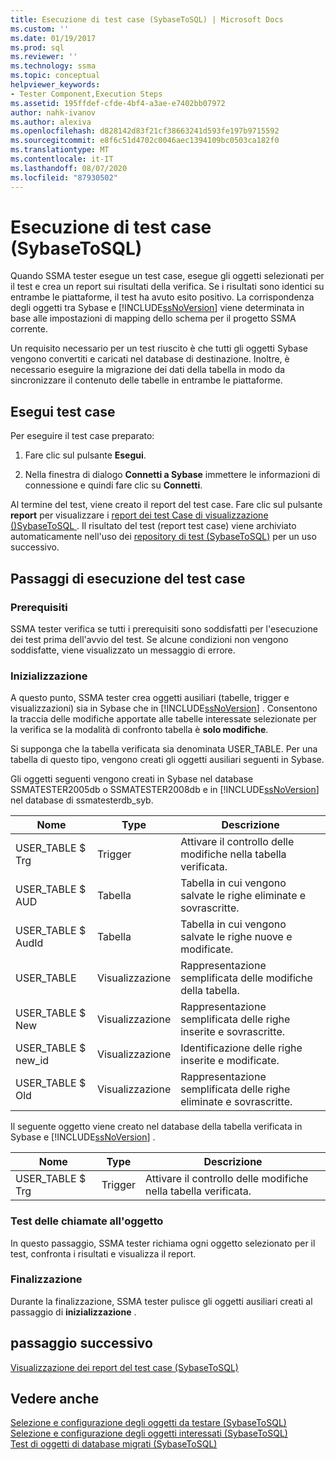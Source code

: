 ```yaml
---
title: Esecuzione di test case (SybaseToSQL) | Microsoft Docs
ms.custom: ''
ms.date: 01/19/2017
ms.prod: sql
ms.reviewer: ''
ms.technology: ssma
ms.topic: conceptual
helpviewer_keywords:
- Tester Component,Execution Steps
ms.assetid: 195ffdef-cfde-4bf4-a3ae-e7402bb07972
author: nahk-ivanov
ms.author: alexiva
ms.openlocfilehash: d828142d83f21cf38663241d593fe197b9715592
ms.sourcegitcommit: e8f6c51d4702c0046aec1394109bc0503ca182f0
ms.translationtype: MT
ms.contentlocale: it-IT
ms.lasthandoff: 08/07/2020
ms.locfileid: "87930502"
---
```

# <a name="running-test-cases-sybasetosql"></a>Esecuzione di test case (SybaseToSQL)
Quando SSMA tester esegue un test case, esegue gli oggetti selezionati per il test e crea un report sui risultati della verifica. Se i risultati sono identici su entrambe le piattaforme, il test ha avuto esito positivo. La corrispondenza degli oggetti tra Sybase e [!INCLUDE[ssNoVersion](../../includes/ssnoversion-md.md)] viene determinata in base alle impostazioni di mapping dello schema per il progetto SSMA corrente.  
  
Un requisito necessario per un test riuscito è che tutti gli oggetti Sybase vengono convertiti e caricati nel database di destinazione. Inoltre, è necessario eseguire la migrazione dei dati della tabella in modo da sincronizzare il contenuto delle tabelle in entrambe le piattaforme.  
  
## <a name="run-test-case"></a>Esegui test case  
Per eseguire il test case preparato:  
  
1.  Fare clic sul pulsante **Esegui**.  
  
2.  Nella finestra di dialogo **Connetti a Sybase** immettere le informazioni di connessione e quindi fare clic su **Connetti**.  
  
Al termine del test, viene creato il report del test case. Fare clic sul pulsante **report** per visualizzare i [report dei test Case di visualizzazione &#40;&#41;SybaseToSQL ](../../ssma/sybase/viewing-test-case-reports-sybasetosql.md). Il risultato del test (report test case) viene archiviato automaticamente nell'uso dei [repository di test &#40;SybaseToSQL&#41;](../../ssma/sybase/using-test-repositories-sybasetosql.md) per un uso successivo.  
  
## <a name="test-case-execution-steps"></a>Passaggi di esecuzione del test case  
  
### <a name="prerequisites"></a>Prerequisiti  
SSMA tester verifica se tutti i prerequisiti sono soddisfatti per l'esecuzione dei test prima dell'avvio del test. Se alcune condizioni non vengono soddisfatte, viene visualizzato un messaggio di errore.  
  
### <a name="initialization"></a>Inizializzazione  
A questo punto, SSMA tester crea oggetti ausiliari (tabelle, trigger e visualizzazioni) sia in Sybase che in [!INCLUDE[ssNoVersion](../../includes/ssnoversion-md.md)] . Consentono la traccia delle modifiche apportate alle tabelle interessate selezionate per la verifica se la modalità di confronto tabella è **solo modifiche**.  
  
Si supponga che la tabella verificata sia denominata USER_TABLE. Per una tabella di questo tipo, vengono creati gli oggetti ausiliari seguenti in Sybase.  
  
Gli oggetti seguenti vengono creati in Sybase nel database SSMATESTER2005db o SSMATESTER2008db e in [!INCLUDE[ssNoVersion](../../includes/ssnoversion-md.md)] nel database di ssmatesterdb_syb.  
  
|Nome|Type|Descrizione|  
|--------|--------|---------------|  
|USER_TABLE $ Trg|Trigger|Attivare il controllo delle modifiche nella tabella verificata.|  
|USER_TABLE $ AUD|Tabella|Tabella in cui vengono salvate le righe eliminate e sovrascritte.|  
|USER_TABLE $ AudId|Tabella|Tabella in cui vengono salvate le righe nuove e modificate.|  
|USER_TABLE|Visualizzazione|Rappresentazione semplificata delle modifiche della tabella.|  
|USER_TABLE $ New|Visualizzazione|Rappresentazione semplificata delle righe inserite e sovrascritte.|  
|USER_TABLE $ new_id|Visualizzazione|Identificazione delle righe inserite e modificate.|  
|USER_TABLE $ Old|Visualizzazione|Rappresentazione semplificata delle righe eliminate e sovrascritte.|  
  
Il seguente oggetto viene creato nel database della tabella verificata in Sybase e [!INCLUDE[ssNoVersion](../../includes/ssnoversion-md.md)] .  
  
|Nome|Type|Descrizione|  
|--------|--------|---------------|  
|USER_TABLE $ Trg|Trigger|Attivare il controllo delle modifiche nella tabella verificata.|  
  
### <a name="test-object-calls"></a>Test delle chiamate all'oggetto  
In questo passaggio, SSMA tester richiama ogni oggetto selezionato per il test, confronta i risultati e visualizza il report.  
  
### <a name="finalization"></a>Finalizzazione  
Durante la finalizzazione, SSMA tester pulisce gli oggetti ausiliari creati al passaggio di **inizializzazione** .  
  
## <a name="next-step"></a>passaggio successivo  
[Visualizzazione dei report del test case &#40;SybaseToSQL&#41;](../../ssma/sybase/viewing-test-case-reports-sybasetosql.md)  
  
## <a name="see-also"></a>Vedere anche  
[Selezione e configurazione degli oggetti da testare &#40;SybaseToSQL&#41;](../../ssma/sybase/selecting-and-configuring-objects-to-test-sybasetosql.md)  
[Selezione e configurazione degli oggetti interessati &#40;SybaseToSQL&#41;](../../ssma/sybase/selecting-and-configuring-affected-objects-sybasetosql.md)  
[Test di oggetti di database migrati &#40;SybaseToSQL&#41;](../../ssma/sybase/testing-migrated-database-objects-sybasetosql.md)  
  

